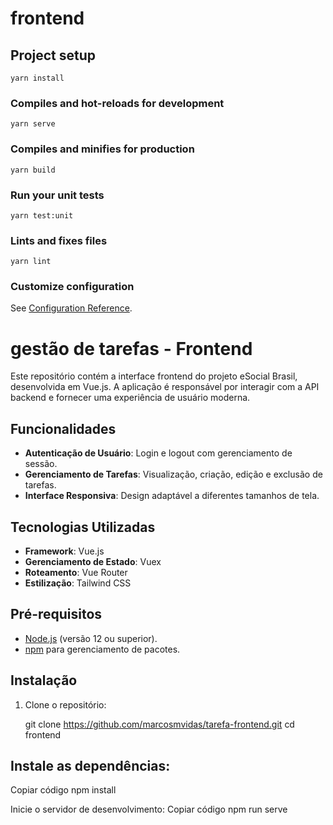 # frontend

## Project setup
```
yarn install
```

### Compiles and hot-reloads for development
```
yarn serve
```

### Compiles and minifies for production
```
yarn build
```

### Run your unit tests
```
yarn test:unit
```

### Lints and fixes files
```
yarn lint
```

### Customize configuration
See [Configuration Reference](https://cli.vuejs.org/config/).


# gestão de tarefas - Frontend

Este repositório contém a interface frontend do projeto eSocial Brasil, desenvolvida em Vue.js. A aplicação é responsável por interagir com a API backend e fornecer uma experiência de usuário moderna.

## Funcionalidades

- **Autenticação de Usuário**: Login e logout com gerenciamento de sessão.
- **Gerenciamento de Tarefas**: Visualização, criação, edição e exclusão de tarefas.
- **Interface Responsiva**: Design adaptável a diferentes tamanhos de tela.

## Tecnologias Utilizadas

- **Framework**: Vue.js
- **Gerenciamento de Estado**: Vuex
- **Roteamento**: Vue Router
- **Estilização**: Tailwind CSS

## Pré-requisitos

- [Node.js](https://nodejs.org/) (versão 12 ou superior).
- [npm](https://www.npmjs.com/) para gerenciamento de pacotes.

## Instalação

1. Clone o repositório:

   git clone <https://github.com/marcosmvidas/tarefa-frontend.git>
   cd frontend

## Instale as dependências:

Copiar código
npm install

Inicie o servidor de desenvolvimento:
Copiar código
npm run serve
